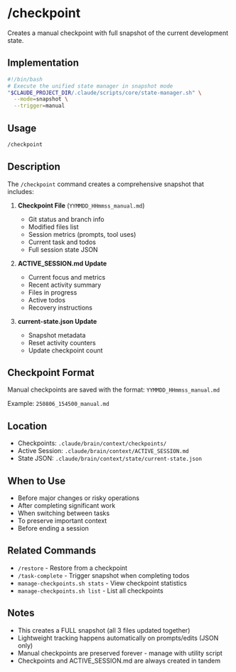 # /checkpoint

Creates a manual checkpoint with full snapshot of the current development state.

## Implementation
```bash
#!/bin/bash
# Execute the unified state manager in snapshot mode
"$CLAUDE_PROJECT_DIR/.claude/scripts/core/state-manager.sh" \
  --mode=snapshot \
  --trigger=manual
```

## Usage

```bash
/checkpoint
```

## Description

The `/checkpoint` command creates a comprehensive snapshot that includes:

1. **Checkpoint File** (`YYMMDD_HHmmss_manual.md`)
   - Git status and branch info
   - Modified files list
   - Session metrics (prompts, tool uses)
   - Current task and todos
   - Full session state JSON

2. **ACTIVE_SESSION.md Update**
   - Current focus and metrics
   - Recent activity summary
   - Files in progress
   - Active todos
   - Recovery instructions

3. **current-state.json Update**
   - Snapshot metadata
   - Reset activity counters
   - Update checkpoint count

## Checkpoint Format

Manual checkpoints are saved with the format: `YYMMDD_HHmmss_manual.md`

Example: `250806_154500_manual.md`

## Location

- Checkpoints: `.claude/brain/context/checkpoints/`
- Active Session: `.claude/brain/context/ACTIVE_SESSION.md`
- State JSON: `.claude/brain/context/state/current-state.json`

## When to Use

- Before major changes or risky operations
- After completing significant work
- When switching between tasks
- To preserve important context
- Before ending a session

## Related Commands

- `/restore` - Restore from a checkpoint
- `/task-complete` - Trigger snapshot when completing todos
- `manage-checkpoints.sh stats` - View checkpoint statistics
- `manage-checkpoints.sh list` - List all checkpoints

## Notes

- This creates a FULL snapshot (all 3 files updated together)
- Lightweight tracking happens automatically on prompts/edits (JSON only)
- Manual checkpoints are preserved forever - manage with utility script
- Checkpoints and ACTIVE_SESSION.md are always created in tandem
